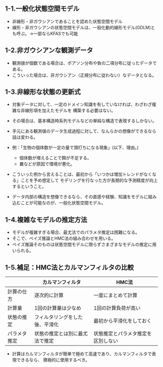 ## 1-1.一般化状態空間モデル

-   非線形・非ガウシアンであることを認めた状態空間モデル
-   線形・非ガウシアンの状態空間モデルは、一般化動的線形モデル(GDLM)とも呼ぶ。→一部ならKFASでも可能

## 1-2.非ガウシアンな観測データ

-   観測値が個数である場合は、ポアソン分布や負の二項分布に従ったデータである。
-   こういった場合は、非ガウシアン（正規分布に従わない）なデータとなる。

## 1-3.非線形な状態の更新式

-   対象データに対して、一定のドメイン知識を有していなければ、わざわざ複雑な非線形項を加えたモデルを
    構築する必要はない。

-   その場合は、基本構造時系列モデルなどの単純な構造で表現するしかない。

-   手元にある観測値のデータ生成過程に対して、なんらかの想像ができるなら話は変わる。

-   例：「生物の個体数が一定の量で頭打ちになる現象」(以下、理由。)

    -   個体数が増えることで餌が不足する。
    -   糞などが原因で環境が悪化。

-   こういった例から言えることは、最初から「いつかは増加トレンドがなくなる」ことを予め想定して
    モデリングを行なった方が長期的な予測精度が向上するということ。

-   データ内部の構造を想像できるなら、その直感や経験、知識をモデルに組み込むことが可能なのが、一般化状態空間モデル。

## 1-4.複雑なモデルの推定方法

-   モデルが複雑すぎる場合、最尤法でのパラメタ推定は困難になる。
-   そこで、ベイズ推論とHMC法の組み合わせを用いる。
-   ベイズ推論そのものは状態空間モデルに限らずさまざまなモデルの推定に用いられる。

## 1-5.補足：HMC法とカルマンフィルタの比較

|              | カルマンフィルタ               | HMC法                              |
|-------------------|---------------------------|---------------------------|
| 計算の仕方   | 逐次的に計算                   | 一度にまとめて計算                 |
| 計算量       | 1回の計算量は少なめ            | 1回の計算負荷が高い                |
| 状態の推定   | フィルタリングをした後、平滑化 | 最初から平滑化をしておく           |
| パラメタ推定 | 状態の推定とは別に最尤法で推定 | 状態推定とパラメタ推定を区別しない |

-   計算はカルマンフィルタが簡単で極めて高速であり、カルマンフィルタで表現できるなら、
    積極的に使用するべき。

